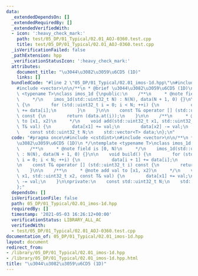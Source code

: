```yaml
---
data:
  _extendedDependsOn: []
  _extendedRequiredBy: []
  _extendedVerifiedWith:
  - icon: ':heavy_check_mark:'
    path: test/05_DP/01_Typical/02.01_AOJ-0360.test.cpp
    title: test/05_DP/01_Typical/02.01_AOJ-0360.test.cpp
  _isVerificationFailed: false
  _pathExtension: hpp
  _verificationStatusIcon: ':heavy_check_mark:'
  attributes:
    document_title: "\u3044\u3082\u3059\u6CD5 (1D)"
    links: []
  bundledCode: "#line 2 \"05_DP/01_Typical/02.01_imos-1d.hpp\"\n#include <cstdint>\n\
    #include <vector>\n\n/**\n * @brief \u3044\u3082\u3059\u6CD5 (1D)\n */\ntemplate\
    \ <typename T>\nclass imos_1d {\npublic:\n    /**\n     * @note field is [0, N)\n\
    \     */\n    imos_1d(std::uint32_t N) : N(N), data(N + 1, 0) {}\n\n    void build()\
    \ {\n        for (std::uint32_t i = 0; i < N; ++i) {\n            data[i + 1]\
    \ += data[i];\n        }\n    }\n\n    const T& operator [] (std::uint32_t i)\
    \ const {\n        return (data.at(i));\n    }\n\n    /**\n     * @note add val\
    \ to [x1, x2)\n     */\n    void add(std::uint32_t x1, std::uint32_t x2, const\
    \ T& val) {\n        data[x1] += val;\n        data[x2] -= val;\n    }\n\nprivate:\n\
    \    const std::uint32_t N;\n    std::vector<T> data;\n};\n"
  code: "#pragma once\n#include <cstdint>\n#include <vector>\n\n/**\n * @brief \u3044\
    \u3082\u3059\u6CD5 (1D)\n */\ntemplate <typename T>\nclass imos_1d {\npublic:\n\
    \    /**\n     * @note field is [0, N)\n     */\n    imos_1d(std::uint32_t N)\
    \ : N(N), data(N + 1, 0) {}\n\n    void build() {\n        for (std::uint32_t\
    \ i = 0; i < N; ++i) {\n            data[i + 1] += data[i];\n        }\n    }\n\
    \n    const T& operator [] (std::uint32_t i) const {\n        return (data.at(i));\n\
    \    }\n\n    /**\n     * @note add val to [x1, x2)\n     */\n    void add(std::uint32_t\
    \ x1, std::uint32_t x2, const T& val) {\n        data[x1] += val;\n        data[x2]\
    \ -= val;\n    }\n\nprivate:\n    const std::uint32_t N;\n    std::vector<T> data;\n\
    };"
  dependsOn: []
  isVerificationFile: false
  path: 05_DP/01_Typical/02.01_imos-1d.hpp
  requiredBy: []
  timestamp: '2021-05-03 16:26:12+00:00'
  verificationStatus: LIBRARY_ALL_AC
  verifiedWith:
  - test/05_DP/01_Typical/02.01_AOJ-0360.test.cpp
documentation_of: 05_DP/01_Typical/02.01_imos-1d.hpp
layout: document
redirect_from:
- /library/05_DP/01_Typical/02.01_imos-1d.hpp
- /library/05_DP/01_Typical/02.01_imos-1d.hpp.html
title: "\u3044\u3082\u3059\u6CD5 (1D)"
---
```


